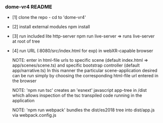 ### __dome-vr4 README__


* [1] clone the repo - cd to 'dome-vr4'

* [2] install external modules
  npm install

* [3] run included lite http-server
  npm run live-server              => runs live-server at root of tree

* [4] run URL (<hostname>:8080/src/index.html for exp) in webXR-capable browser 
  
   

  NOTE: enter in html-file urls to specific scene (default index.html =>
  app/scenes/scene.ts) and specific bootstrap controller 
  (default app/narrative.ts)   In this manner the particular scene-application desired can be run simply by choosing the corresponding html-file url entered in the browser
  
  

  NOTE: 'npm run tsc' creates an 'esnext' javascript app-tree in /dist which allows inspection of the tsc transpiled code running in the application
  
  
  
  NOTE: 'npm run webpack' bundles the dist/es2018 tree into dist/app.js via 
webpack.config.js
